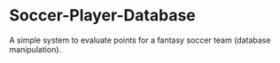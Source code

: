 # Soccer-Player-Database
A simple system to evaluate points for a fantasy soccer team (database manipulation).
